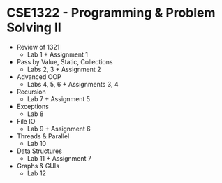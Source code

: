 # CSE1322 - Programming & Problem Solving II
- Review of 1321
  - Lab 1 + Assignment 1
- Pass by Value, Static, Collections
  - Labs 2, 3 + Assignment 2
- Advanced OOP
  - Labs 4, 5, 6 + Assignments 3, 4
- Recursion
  - Lab 7 + Assignment 5
- Exceptions
  - Lab 8
- File IO
  - Lab 9 + Assignment 6
- Threads & Parallel
  - Lab 10
- Data Structures
  - Lab 11 + Assignment 7
- Graphs & GUIs
  - Lab 12
